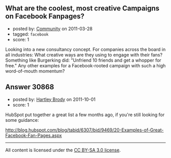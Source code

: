 ## What are the coolest, most creative Campaigns on Facebook Fanpages?

- posted by: [Community](https://stackexchange.com/users/-1/-1-community) on 2011-03-28
- tagged: `facebook`
- score: 1

Looking into a new consultancy concept. For companies across the board in all industries: What creative ways are they using to engage with their fans? Something like Burgerking did: "Unfriend 10 friends and get a whopper for free." Any other examples for a Facebook-rooted campaign with such a high word-of-mouth momentum?


## Answer 30868

- posted by: [Hartley Brody](https://stackexchange.com/users/-1/8362-hartley-brody) on 2011-10-01
- score: 1

HubSpot put together a great list a few months ago, if you're still looking for some guidance:

http://blog.hubspot.com/blog/tabid/6307/bid/9469/20-Examples-of-Great-Facebook-Fan-Pages.aspx



---

All content is licensed under the [CC BY-SA 3.0 license](https://creativecommons.org/licenses/by-sa/3.0/).
